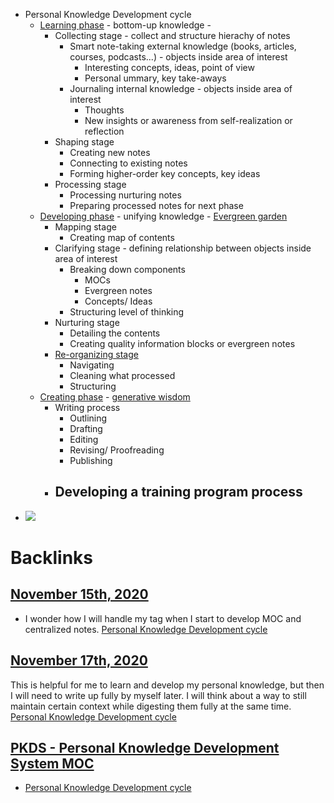 -  Personal Knowledge Development cycle
    - [Learning phase](<Learning phase.md>) - bottom-up knowledge - 
        - Collecting stage - collect and structure hierachy of notes
            - Smart note-taking external knowledge (books, articles, courses, podcasts...) - objects inside area of interest
                - Interesting concepts, ideas, point of view
                - Personal ummary, key take-aways
            - Journaling internal knowledge - objects inside area of interest
                - Thoughts
                - New insights or awareness from self-realization or reflection
        - Shaping stage 
            - Creating new notes
            - Connecting to existing notes
            - Forming higher-order key concepts, key ideas
        - Processing stage
            - Processing nurturing notes
            - Preparing processed notes for next phase
    - [Developing phase](<Developing phase.md>) - unifying knowledge - [Evergreen garden](<Evergreen garden.md>)
        - Mapping stage
            - Creating map of contents
        - Clarifying stage - defining relationship between objects inside area of interest
            - Breaking down components
                - MOCs
                - Evergreen notes
                - Concepts/ Ideas
            - Structuring level of thinking
        - Nurturing stage
            - Detailing the contents
            - Creating quality information blocks or evergreen notes
        - [Re-organizing stage](<Re-organizing stage.md>)
            - Navigating
            - Cleaning what processed
            - Structuring
    - [Creating phase](<Creating phase.md>) - [generative wisdom](<generative wisdom.md>)
        - Writing process
            - Outlining
            - Drafting
            - Editing
            - Revising/ Proofreading
            - Publishing
        - Developing a training program process
            - 
- ![](https://lh3.googleusercontent.com/1L_MmlANS1C1udaKIphivBf_Bab1ZWhKDAAK7CFwnXSfop28seCjTNCqZaUc1_ABXKIO6K5uSUj9tD2M856Kzteh16tjO0rJzRjJEn7pEtXIEm3edepsbfWcmSwWD-5lHHxF2nxTvZyaTZWrfmZZmnC7kVIyl84M7pmJKMFdNZrooNB7f9nhVRb8LgLtFsl0ukS2e0jGssT5TpA5fKOT7xRoQJGNs7wxHEuucVnbmL4ZqMdAtoduG3EJriIcPMOEy4hP5vKAK1GcaThbSz4oUViZ6FiF0QtWiUOBcpX3PTGass-fyvEo6xuSOxX2QAvn_Q9HpsU0MMrXjXaS1lrfyI2IkPywZ6AnMXA1dVE256tFh7g_AXXS6nwfguYJQVaNqiJKtDEL5aiGjQaHMbYY2SIjaU9HhDzJvM4YQn-vR0gtOkXYQPclgpTF6LwiEZLV2PRWhpN2k0EQXKk8mcHnbK-TuSKT4genTRPsos7HMD7razzmhX6WmB3eZsM8cLNSzxERrsmrrPdSNMj9ZTYSMoBP7KJWY7ly_cxki8BxoUXOHhx4KgQYkRg1jwL7IB2S-9BN_n2M2EDtPETAWNLqxgNjTAWOHptX2j8xgg-tCSdSRuLaL2x37BdW3ibZ2lNH3X_b-ZEf77wuC7JUTVwXRJ-7T2LNMDWliIF6itxJoxtmD9pJvTAs3GlyWrvBmA=w687-h915-no?authuser=0)

# Backlinks
## [November 15th, 2020](<November 15th, 2020.md>)
- I wonder how I will handle my tag when I start to develop MOC and centralized notes. [Personal Knowledge Development cycle](<Personal Knowledge Development cycle.md>)

## [November 17th, 2020](<November 17th, 2020.md>)
This is helpful for me to learn and develop my personal knowledge, but then I will need to write up fully by myself later. I will think about a way to still maintain certain context while digesting them fully at the same time. [Personal Knowledge Development cycle](<Personal Knowledge Development cycle.md>)

## [PKDS - Personal Knowledge Development System MOC](<PKDS - Personal Knowledge Development System MOC.md>)
- [Personal Knowledge Development cycle](<Personal Knowledge Development cycle.md>)

